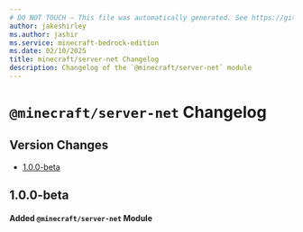 ```yaml
---
# DO NOT TOUCH — This file was automatically generated. See https://github.com/mojang/minecraftapidocsgenerator to modify descriptions, examples, etc.
author: jakeshirley
ms.author: jashir
ms.service: minecraft-bedrock-edition
ms.date: 02/10/2025
title: minecraft/server-net Changelog
description: Changelog of the `@minecraft/server-net` module
---
```

# `@minecraft/server-net` Changelog

## Version Changes
- [1.0.0-beta](#100-beta)

## 1.0.0-beta
#### Added `@minecraft/server-net` Module

